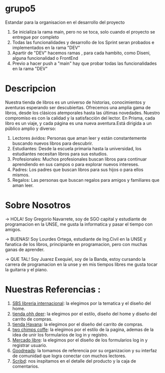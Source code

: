 # grupo5

Estandar para la organisacion en el desarrollo del proyecto 
  1. Se inicializa la rama main, pero no se toca, solo cuando el proyecto se entregue por completo 
  2. Todas las funcionalidades y desarrollo de los Sprint seran probados e implementados en la rama "DEV"
  3. Apartir de "DEV" hacemos ramas , para cada hambito, como Diseni, alguna funcionalidad o FrontEnd
  4. Previo a hacer push a "main" hay que probar todas las funcionalidades en la rama "DEV"
  # Descripcion 

  Nuestra tienda de libros es un universo de historias, conocimientos y aventuras esperando ser descubiertas. Ofrecemos una amplia gama de libros, desde los clásicos atemporales hasta las últimas novedades. Nuestro compromiso es con la calidad y la satisfacción del lector. En Prisma, cada libro es un viaje, y cada página es una nueva aventura.Está dirigida a un público amplio y diverso:

  1. Lectores ávidos: Personas que aman leer y están constantemente buscando nuevos libros para descubrir.
  2. Estudiantes: Desde la escuela primaria hasta la universidad, los estudiantes necesitan libros para sus estudios.
  3. Profesionales: Muchos profesionales buscan libros para continuar aprendiendo en sus campos o para explorar nuevos intereses.
  4. Padres: Los padres que buscan libros para sus hijos o para ellos mismos.
  5. Regalos: Las personas que buscan regalos para amigos y familiares que aman leer.

  # Sobre Nosotros 

  -> HOLA!  Soy Gregorio Navarrete, soy de SGO capital y estudiante de programacion en la UNSE, me gusta la informatica y pasar el tiempo con amigos.

  -> BUENAS!  Soy Lourdes Ortega, estudiante de Ing.Civil en la UNSE y fanatica de los libros, principiante en programacion, pero con muchas ganas de aprender.
  
  -> QUE TAL! Soy Juarez Exequiel, soy de la Banda, estoy cursando la carrera de programacion en la unse y en mis tiempos libres me gusta tocar la guitarra y el piano.


  # Nuestras Referencias :
  
  1. [SBS libreria internacional](https://www.sbs.com.ar/): la elegimos por la tematica y el diseño del home.
  2. [tienda ohh deer](https://ohhdeer.com/): la elegimos por el estilo, diseño del home y diseño del carrito de compras.
  3. [tienda Havana](https://tienda.havanna.com.ar/): la elegimos por el diseño del carrito de compras.
  4. [two chimps coffe](https://twochimpscoffee.com/): la elegimos por el estilo de la pagina, ademas de la idea de unir los formularios de log in y registro.
  5. [Mercado libre](https://www.mercadolibre.com.ar/): la elegimos por el diseño de los formularios log in y registrar usuario.
  6. [Goodreads](https://www.goodreads.com/): la tomamos de referencia por su organizacion y su interfaz de comunidad que logra conectar con muchos lectores.
  7. [Scribd](https://es.scribd.com/): nos inspitamos en el detalle del producto y la caja de comentarios.



